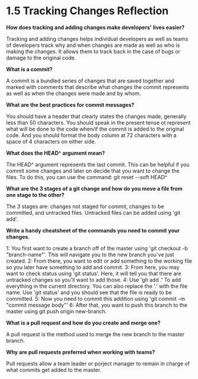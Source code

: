 # 1.5 Tracking Changes Reflection

**How does tracking and adding changes make developers' lives easier?**

Tracking and adding changes helps individual developers as well as teams of developers track why and when changes are made as well as who is making the changes.  It allows them to track back in the case of bugs or damage to the original code.

**What is a commit?**

A commit is a bundled series of changes that are saved together and marked with comments that describe what changes the commit represents as well as when the changes were made and by whom.

**What are the best practices for commit messages?**

You should have a header that clearly states the changes made, generally less than 50 characters.  You should speak in the present tense ot represent what will be done to the code when/if the commit is added to the original code.  And you should format the body column at 72 characters with a space of 4 characters on either side.

**What does the HEAD^ argument mean?**

The HEAD^ argument represents the last commit.  This can be helpful if you commit some changes and later on decide that you want to change the files.  To do this, you can use the command: git reset --soft HEAD^

**What are the 3 stages of a git change and how do you move a file from one stage to the other?**

The 3 stages are: changes not staged for commit, changes to be committed, and untracked files.  Untracked files can be added using 'git add'.

**Write a handy cheatsheet of the commands you need to commit your changes.**

1: You first want to create a branch off of the master using 'git checkout -b "branch-name"'.  This will navigate you to the new branch you've just created.
2: From there, you want to edit or add something to the working file so you later have something to add and commit.
3: From here, you may want to check status using 'git status'.  Here, it will tell you that there are untracked changes so you'll want to add those.
4: Use 'git add .' To add everything in the current directory.  You can also replace the '.' with the file name.  Use 'git status' and you should see that the file is ready to be committed.
5: Now you need to commit this addition using 'git commit -m "commit message body"'
6: After that, you want to push this branch to the master using git push origin new-branch.

**What is a pull request and how do you create and merge one?**

A pull request is the method used to merge the new branch to the master branch.

**Why are pull requests preferred when working with teams?**

Pull requests allow a team leader or porject manager to remain in charge of what commits get added to the master.
